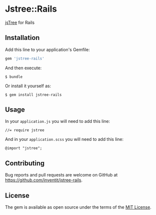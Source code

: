 # Jstree::Rails

[jsTree](https://github.com/vakata/jstree) for Rails

## Installation

Add this line to your application's Gemfile:

```ruby
gem 'jstree-rails'
```

And then execute:

    $ bundle

Or install it yourself as:

    $ gem install jstree-rails

## Usage

In your `application.js` you will need to add this line:

    //= require jstree
   
And in your `application.scss` you will need to add this line:

    @import "jstree";

## Contributing

Bug reports and pull requests are welcome on GitHub at https://github.com/inventit/jstree-rails.

## License

The gem is available as open source under the terms of the [MIT License](https://opensource.org/licenses/MIT).
